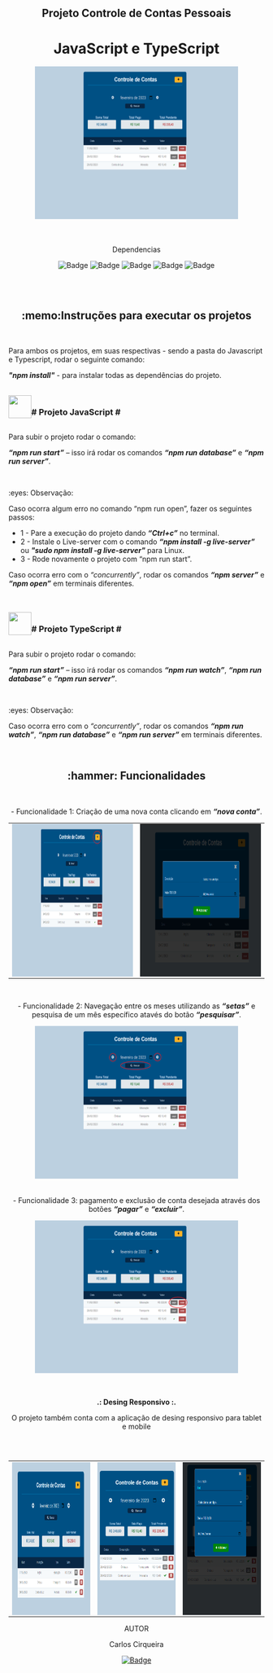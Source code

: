 
<h2 align="center">Projeto Controle de Contas Pessoais</h2>
<h1 align="center">JavaScript e TypeScript</h1>

<div align="center"><img src="./images_project/d1.png" width="400" height="300"></img></div>
<br>

<br>
<div align="center">
  <p>Dependencias</p>

  ![Badge](https://img.shields.io/badge/concurrently-^7.2.2-purple?style=flat-square)
  ![Badge](https://img.shields.io/badge/json--server-^0.16.3-yellowgreen?style=flat-square)
  ![Badge](https://img.shields.io/badge/font--awesome-^4.7.0-blue?style=flat-square)
  ![Badge](https://img.shields.io/badge/live--server-^1.2.2-orange?style=flat-square)
  ![Badge](https://img.shields.io/badge/node--js-^14.16.0-green?style=flat-square)
</div>

<br>
<br>

<h2 align="center">:memo:Instruções para executar os projetos</h2>
<br>

<p>Para ambos os projetos, em suas respectivas - sendo a pasta do Javascript e Typescript, rodar o seguinte comando:</p>
<p><b><i>"npm install"</i></b> - para instalar todas as dependências do projeto.</p>

<br>

<div style="display: flex;">
  <img width="45" height="45" src="https://cdn.jsdelivr.net/gh/devicons/devicon/icons/javascript/javascript-original.svg" />
  <h3 align="center"># Projeto JavaScript #</h3></td>
 </div>

<p>Para subir o projeto rodar o comando:</p>
<p><b><i>“npm run start”</b></i> – isso irá rodar os comandos <b><i>“npm run database”</b></i> e <b><i>“npm run server”</b></i>. </p>
<br>

<p>:eyes: Observação:</p>
<p>Caso ocorra algum erro no comando “npm run open”, fazer os seguintes passos:</p>
<ul>
  <li>1 - Pare a execução do projeto dando <b><i>“Ctrl+c”</i></b> no terminal.</li>
  <li>2 - Instale o Live-server com o comando <b><i>“npm install -g live-server”</i></b> ou <b><i>"sudo npm install -g live-server"</i></b> para Linux.</li>
  <li>3 - Rode novamente o projeto com “npm run start”.</li>
</ul>
<p>Caso ocorra erro com o <i>“concurrently”</i>, rodar os comandos <b><i>“npm server”</i></b> e <b><i>“npm open”</i></b> em terminais diferentes.</p>
<br>
<br>

<div style="display: flex;">
  <img width="45" height="45" src="https://cdn.jsdelivr.net/gh/devicons/devicon/icons/typescript/typescript-original.svg" />
  <h3 align="center"># Projeto TypeScript #</h3></td>
</div>

<p>Para subir o projeto rodar o comando:</p>
<p><b><i>“npm run start”</i></b> – isso irá rodar os comandos <b><i>“npm run watch”</i></b>, <b><i>“npm run database”</i></b> e <b><i>“npm run server”</i></b>.</p> 
<br>

<p>:eyes: Observação:</p>
<p>Caso ocorra erro com o <i>“concurrently”</i>, rodar os comandos <b><i>“npm run watch”</i></b>, <b><i>“npm run database”</i></b> e <b><i>“npm run server”</i></b> em terminais diferentes.</p>
<br>

<h2 align="center">:hammer: Funcionalidades</h2>
<br>
<p align="center">- Funcionalidade 1: Criação de uma nova conta clicando em <b><i>“nova conta”</i></b>.</p>

<table align="center">
  <tr>
    <td><img align=top src="./images_project/d4.png" width="400" height="300"></img></td>
    <td><img align=top src="./images_project/d5.png" width="400" height="300"></img></td>
  <tr>
<table>
<br>

<p align="center">- Funcionalidade 2: Navegação entre os meses utilizando as <b><i>“setas”</i></b> e pesquisa de um mês específico atavés do botão <b><i>“pesquisar”</i></b>.</p>
<div align="center"><img src="./images_project/d2.png" width="400" height="300"></img></div>
<br>

<p align="center">- Funcionalidade 3: pagamento e exclusão de conta desejada através dos botões <b><i>“pagar”</i></b> e <b><i>“excluir”</i></b>.</p>
<div align="center"><img src="./images_project/d3.png" width="400" height="300" align="center"></img></div>
<br>
<br>



<div align="center">
  <p><b>.: Desing Responsivo :.</b></p>
  <p>O projeto também conta com a aplicação de desing responsivo para tablet e mobile</p>
  <br>
  <table align="center">
    <tr>
      <td><img align=top src="./images_project/t1.png" width="400" height="300"></img></td>
      <td><img align=top src="./images_project/m1.png" width="400" height="300"></img></td>
      <td><img align=top src="./images_project/m2.png" width="400" height="300"></img></td>
    <tr>
  <table>
</div>


<div align="center">
  <p>AUTOR</p>
  <p>Carlos Cirqueira</p>

   <a href="https://www.linkedin.com/in/carlos-cirqueira99" target="_blank">![Badge](https://img.shields.io/badge/LinkedIn-0077B5?style=for-the-badge&logo=linkedin&logoColor=white)</a>
</div>
